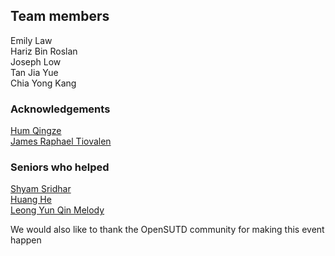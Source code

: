 ## Team members
Emily Law <br />
Hariz Bin Roslan <br />
Joseph Low <br />
Tan Jia Yue <br />
Chia Yong Kang <br />

### Acknowledgements
[Hum Qingze](https://github.com/Fishbiscuit) <br />
[James Raphael Tiovalen](https://github.com/jamestiotio) <br />

### Seniors who helped
[Shyam Sridhar](https://github.com/SHSR2001) <br />
[Huang He](https://github.com/MarkHershey) <br />
[Leong Yun Qin Melody](https://github.com/caramelmelmel) <br />

We would also like to thank the OpenSUTD community for making this event happen


